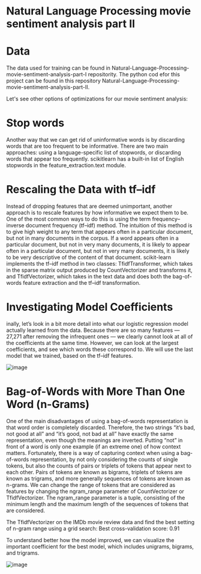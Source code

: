 # Natural Language Processing movie sentiment analysis part II

# Data
The data used for training can be found in  Natural-Language-Processing-movie-sentiment-analysis-part-I repositority. The python cod efor this project can be found in this repository Natural-Language-Processing-movie-sentiment-analysis-part-II.

Let's see other options of optimizations for our movie sentiment analysis:

# Stop words
Another way that we can get rid of uninformative words is by discarding words that are too frequent to be informative. There are two main approaches: using a language-specific list of stopwords, or discarding words that appear too frequently. scikitlearn has a built-in list of English stopwords in the feature_extraction.text module.

# Rescaling the Data with tf–idf
Instead of dropping features that are deemed unimportant, another approach is to rescale features by how informative we expect them to be. One of the most common ways to do this is using the term frequency–inverse document frequency (tf–idf) method. The intuition of this method is to give high weight to any term that appears often in a particular document, but not in many documents in the corpus. If a word appears often in a particular document, but not in very many documents, it is likely to appear often in a particular document, but not in very many documents, it is likely to be very descriptive of the content of that document. scikit-learn implements the tf–idf method in two classes: TfidfTransformer, which takes in the sparse matrix output produced by CountVectorizer and transforms it, and TfidfVectorizer, which takes in the text data and does both the bag-of-words feature extraction and the tf–idf transformation.

# Investigating Model Coefficients

inally, let’s look in a bit more detail into what our logistic regression model actually learned from the data. Because there are so many features — 27,271 after removing the infrequent ones — we clearly cannot look at all of the coefficients at the same time. However, we can look at the largest coefficients, and see which words these correspond to. We will use the last model that we trained, based on the tf–idf features.

![image](https://user-images.githubusercontent.com/53411455/146652195-00632de3-46e3-4798-b504-14bb0386f422.png)

# Bag-of-Words with More Than One Word (n-Grams)
One of the main disadvantages of using a bag-of-words representation is that word order is completely discarded. Therefore, the two strings “it’s bad, not good at all” and “it’s good, not bad at all” have exactly the same representation, even though the meanings are inverted. Putting “not” in front of a word is only one example (if an extreme one) of how context matters. Fortunately, there is a way of capturing context when using a bag-of-words representation, by not only considering the counts of single tokens, but also the counts of pairs or triplets of tokens that appear next to each other. Pairs of tokens are known as bigrams, triplets of tokens are known as trigrams, and more generally sequences of tokens are known as n-grams. We can change the range of tokens that are considered as features by changing the ngram_range parameter of CountVectorizer or TfidfVectorizer. The ngram_range parameter is a tuple, consisting of the minimum length and the maximum length of the sequences of tokens that are considered.

 The TfidfVectorizer on the IMDb movie review data and find the best setting of n-gram range using a grid search: Best cross-validation score: 0.91
 
 To understand better how the model improved, we can visualize the important coefficient for the best model, which includes unigrams, bigrams, and trigrams.
 
 ![image](https://user-images.githubusercontent.com/53411455/146652345-4cd02eb2-fcb1-42be-afc6-6b4eed5887f1.png)
